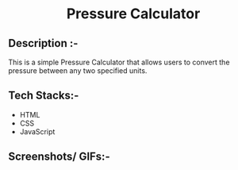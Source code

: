 # <p align="center">Pressure Calculator</p>

## Description :-

This is a simple Pressure Calculator that allows users to convert the pressure between any two specified units.


## Tech Stacks:-

- HTML
- CSS
- JavaScript

## Screenshots/ GIFs:-

